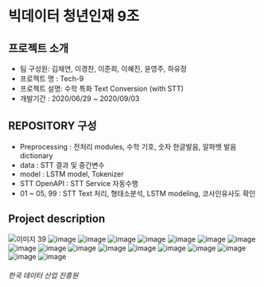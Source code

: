 # 빅데이터 청년인재 9조 

## 프로젝트 소개
* 팀 구성원: 김채연, 이경찬, 이준희, 이혜진, 윤영주, 하유정
* 프로젝트 명 : Tech-9
* 프로젝트 설명: 수학 특화 Text Conversion (with STT)
* 개발기간 : 2020/06/29 ~ 2020/09/03

## REPOSITORY 구성
* Preprocessing : 전처리 modules, 수학 기호, 숫자 한글발음, 알파벳 발음 dictionary
* data : STT 결과 및 중간변수
* model : LSTM model, Tokenizer
* STT OpenAPI : STT Service 자동수행
* 01 ~ 05, 99 : STT Text 처리, 형태소분석, LSTM modeling, 코사인유사도 확인

## Project description

![이미지 39](https://user-images.githubusercontent.com/25517592/92491996-d6d5b000-f22d-11ea-8456-6ba1459c2e00.png)
![image](https://user-images.githubusercontent.com/25517592/92908113-e5f07400-f460-11ea-843b-a25eb1c5ad0a.png)
![image](https://user-images.githubusercontent.com/25517592/92908129-e983fb00-f460-11ea-8d23-5afe586c1bcf.png)
![image](https://user-images.githubusercontent.com/25517592/92908151-ed178200-f460-11ea-9016-54027e812c2d.png)
![image](https://user-images.githubusercontent.com/25517592/92908164-f0127280-f460-11ea-8800-ae10c9a88e80.png)
![image](https://user-images.githubusercontent.com/25517592/92908181-f43e9000-f460-11ea-8377-01ff6b2299a5.png)
![image](https://user-images.githubusercontent.com/25517592/92908205-f86aad80-f460-11ea-8b45-4baca1c2e292.png)
![image](https://user-images.githubusercontent.com/25517592/92908220-fc96cb00-f460-11ea-8ada-c63b6cdf7e36.png)
![image](https://user-images.githubusercontent.com/25517592/92908239-015b7f00-f461-11ea-9023-06421235d0f6.png)
![image](https://user-images.githubusercontent.com/25517592/92908249-04566f80-f461-11ea-9e08-36bdd7113242.png)
![image](https://user-images.githubusercontent.com/25517592/92908260-07e9f680-f461-11ea-9c92-32e3d2dee65b.png)
![image](https://user-images.githubusercontent.com/25517592/92908266-0ae4e700-f461-11ea-8dcc-bfdbca998087.png)
![image](https://user-images.githubusercontent.com/25517592/92908288-10423180-f461-11ea-84d9-3327be77c4bb.png)
![image](https://user-images.githubusercontent.com/25517592/92908319-16381280-f461-11ea-95ff-5976a5cbe45e.png)
![image](https://user-images.githubusercontent.com/25517592/92908332-19330300-f461-11ea-98e0-b07293ebb873.png)
![image](https://user-images.githubusercontent.com/25517592/92908351-1cc68a00-f461-11ea-8570-33565b2500c1.png)
![image](https://user-images.githubusercontent.com/25517592/92908369-205a1100-f461-11ea-833a-6378f5c69e52.png)
![image](https://user-images.githubusercontent.com/25517592/92908385-23550180-f461-11ea-8dee-e2149fb77596.png)


###### 한국 데이터 산업 진흥원
